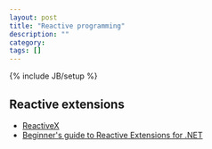 ```yaml
---
layout: post
title: "Reactive programming"
description: ""
category:
tags: []
---
```

{% include JB/setup %}

## Reactive extensions

* [ReactiveX](http://reactivex.io/)
* [Beginner's guide to Reactive Extensions for .NET](https://msdn.microsoft.com/en-us/data/gg577611)
